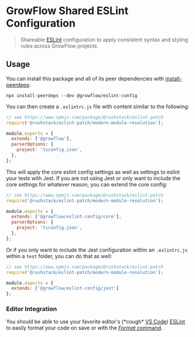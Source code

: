 # GrowFlow Shared ESLint Configuration

> Shareable [ESLint](https://eslint.org/) configuration to apply consistent syntax and styling rules across GrowFlow projects.

## Usage

You can install this package and all of its peer dependencies with [install-peerdeps](https://www.npmjs.com/package/install-peerdeps):

```
npx install-peerdeps --dev @growflow/eslint-config
```

You can then create a `.eslintrc.js` file with content similar to the following:

```js
// see https://www.npmjs.com/package/@rushstack/eslint-patch
require('@rushstack/eslint-patch/modern-module-resolution');

module.exports = {
  extends: ['@growflow'],
  parserOptions: {
    project: 'tsconfig.json',
  },
};
```

This will apply the core eslint config settings as well as settings to eslint your tests with Jest. If you are not using Jest or only want to include the core settings for whatever reason, you can extend the core config:

```js
// see https://www.npmjs.com/package/@rushstack/eslint-patch
require('@rushstack/eslint-patch/modern-module-resolution');

module.exports = {
  extends: ['@growflow/eslint-config/core'],
  parserOptions: {
    project: 'tsconfig.json',
  },
};
```

Or if you only want to include the Jest configuration within an `.eslintrc.js` within a `test` folder, you can do that as well:

```js
// see https://www.npmjs.com/package/@rushstack/eslint-patch
require('@rushstack/eslint-patch/modern-module-resolution');

module.exports = {
  extends: ['@growflow/eslint-config/jest']
};
```

### Editor Integration

You should be able to use your favorite editor's (\*cough\* [VS Code](https://code.visualstudio.com/)) [ESLint](https://marketplace.visualstudio.com/items?itemName=dbaeumer.vscode-eslint) to easily format your code on save or with the [_Format_ command](https://code.visualstudio.com/docs/editor/codebasics#_formatting).
